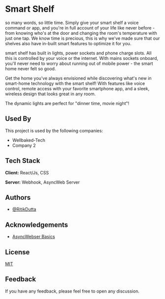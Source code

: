 
# Smart Shelf
so many words, so little time. Simply give your smart shelf a voice command or app, and you're in full account of your life like never before - from knowing who's at the door and changing the room's temperature with just one tap. We know time is precious, this is why we've made sure that our shelves also have in-built smart features to optimize it for you.  

smart shelf has built in lights, power sockets and phone charge slots. All this is controlled by your voice or the internet. With mains sockets onboard, you'll never need to worry about running out of mobile power - the smart home never felt so good. 

Get the home you've always envisioned while discovering what's new in smart-home technology with the smart shelf! With features like voice control, remote access with your favorite smartphone app, and a sleek, wireless design that looks great in any room. 

The dynamic lights are perfect for "dinner time, movie night"!


## Used By

This project is used by the following companies:

- Wellbaked-Tech
- Company 2


## Tech Stack

**Client:** React/Js, CSS

**Server:** Webhook, AsyncWeb Server


## Authors

- [@RitikDutta](https://www.github.com/ritikdutta)


## Acknowledgements

 - [AsyncWebser Basics](https://randomnerdtutorials.com/esp32-async-web-server-espasyncwebserver-library/)

## License

[MIT](https://choosealicense.com/licenses/mit/)


## Feedback

If you have any feedback, please feel free to open any discussion.

